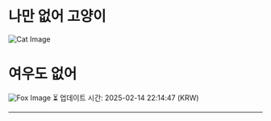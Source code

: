 
# 나만 없어 고양이

![Cat Image](https://cdn2.thecatapi.com/images/62v.jpg)

# 여우도 없어
![Fox Image](https://randomfox.ca/images/5.jpg)
⏳ 업데이트 시간: 2025-02-14 22:14:47 (KRW)

---
